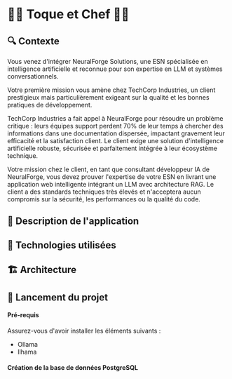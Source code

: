 # 🧑‍🍳 Toque et Chef 🍱🍻

## 🔍️ Contexte
Vous venez d'intégrer NeuralForge Solutions, une ESN spécialisée en intelligence artificielle et reconnue pour son expertise en LLM et systèmes conversationnels. 

Votre première mission vous amène chez TechCorp Industries, un client prestigieux mais particulièrement exigeant sur la qualité et les bonnes pratiques de développement. 

TechCorp Industries a fait appel à NeuralForge pour résoudre un problème critique : leurs équipes support perdent 70% de leur temps à chercher des informations dans une documentation dispersée, impactant gravement leur efficacité et la satisfaction client. Le client exige une solution d'intelligence artificielle robuste, sécurisée et parfaitement intégrée à leur écosystème technique. 

Votre mission chez le client, en tant que consultant développeur IA de NeuralForge, vous devez prouver l'expertise de votre ESN en livrant une application web intelligente intégrant un LLM avec architecture RAG. Le client a des standards techniques très élevés et n'acceptera aucun compromis sur la sécurité, les performances ou la qualité du code.

## 🧐 Description de l'application

## 🔧 Technologies utilisées

## 🏗️ Architecture

## 🚀 Lancement du projet

#### Pré-requis
Assurez-vous d'avoir installer les éléments suivants : 
- Ollama
- llhama

#### Création de la base de données PostgreSQL

